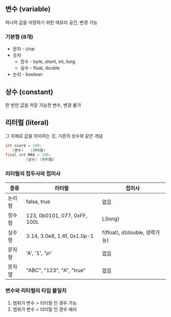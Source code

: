 ## 변수 (variable)
하나의 값을 저장하기 위한 메모리 공간, 변경 가능

### 기본형 (8개)
- 문자 - char
- 숫자 
  - 정수 - byte, short, int, long
  - 실수 - float, double
- 논리 - boolean

## 상수 (constant)
한 번만 값을 저장 가능한 변수, 변경 불가

## 리터럴 (literal)
그 자체로 값을 의미하는 것, 기존의 상수와 같은 개념

```java
int score = 100;
   (변수)   (리터럴)
final int MAX = 100;
         (상수) (리터럴)
```

### 리터럴의 접두사와 접미사
| 종류  | 리터럴                          | 접미사                       |
|-----|------------------------------|---------------------------|
| 논리형 | false, true                  | 없음                        |
| 정수형 | 123, 0b0101, 077, 0xFF, 100L | L(long)                   |
| 실수형 | 3.14, 3.0e8, 1.4f, 0x1.0p-1  | f(float), d(double, 생략가능) |
| 문자형 | 'A', '1', '\n'               | 없음                        |
| 문자열 | "ABC", "123", "A", "true"     | 없음                        |

### 변수와 리터럴의 타입 불일치
1. 범위가 변수 > 리터럴 인 경우 가능
2. 범위가 변수 < 리터럴 인 경우 에러
